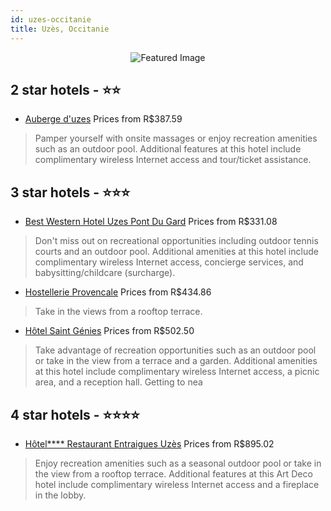 ```yaml
---
id: uzes-occitanie
title: Uzès, Occitanie
---
```


<center><img src="https://i.travelapi.com/hotels/1000000/910000/903900/903870/4e6caa83_z.jpg" alt="Featured Image" /></center>


##  2 star hotels - ⭐️⭐️

-    [Auberge d'uzes](https://us.hurb.com/hotels/uzes/auberge-d-uzes-JNP-JP429909?cmp=18055) Prices from R$387.59
   > Pamper yourself with onsite massages or enjoy recreation amenities such as an outdoor pool. Additional features at this hotel include complimentary wireless Internet access and tour/ticket assistance.

##  3 star hotels - ⭐️⭐️⭐️

-    [Best Western Hotel Uzes Pont Du Gard](https://us.hurb.com/hotels/uzes/best-western-hotel-uzes-pont-du-gard-JNP-JP153259?cmp=18055) Prices from R$331.08
   > Don't miss out on recreational opportunities including outdoor tennis courts and an outdoor pool. Additional amenities at this hotel include complimentary wireless Internet access, concierge services, and babysitting/childcare (surcharge).
-    [Hostellerie Provencale](https://us.hurb.com/hotels/uzes/hostellerie-provencale-JNP-JP875061?cmp=18055) Prices from R$434.86
   > Take in the views from a rooftop terrace.
-    [Hôtel Saint Génies](https://us.hurb.com/hotels/uzes/hotel-saint-genies-JNP-JP000706?cmp=18055) Prices from R$502.50
   > Take advantage of recreation opportunities such as an outdoor pool or take in the view from a terrace and a garden. Additional amenities at this hotel include complimentary wireless Internet access, a picnic area, and a reception hall. Getting to nea

##  4 star hotels - ⭐️⭐️⭐️⭐️

-    [Hôtel**** Restaurant Entraigues Uzès](https://us.hurb.com/hotels/uzes/hotel-restaurant-entraigues-uzes-JNP-JP01365T?cmp=18055) Prices from R$895.02
   > Enjoy recreation amenities such as a seasonal outdoor pool or take in the view from a rooftop terrace. Additional features at this Art Deco hotel include complimentary wireless Internet access and a fireplace in the lobby.

